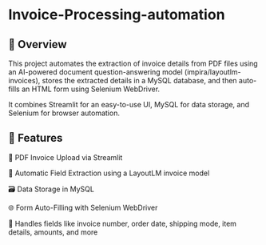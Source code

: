 # Invoice-Processing-automation

## 📌 Overview
This project automates the extraction of invoice details from PDF files using an AI-powered document question-answering model (impira/layoutlm-invoices), stores the extracted details in a MySQL database, and then auto-fills an HTML form using Selenium WebDriver.

It combines Streamlit for an easy-to-use UI, MySQL for data storage, and Selenium for browser automation.

## 🚀 Features
📄 PDF Invoice Upload via Streamlit

🤖 Automatic Field Extraction using a LayoutLM invoice model

🗃 Data Storage in MySQL

🌐 Form Auto-Filling with Selenium WebDriver

🎯 Handles fields like invoice number, order date, shipping mode, item details, amounts, and more
